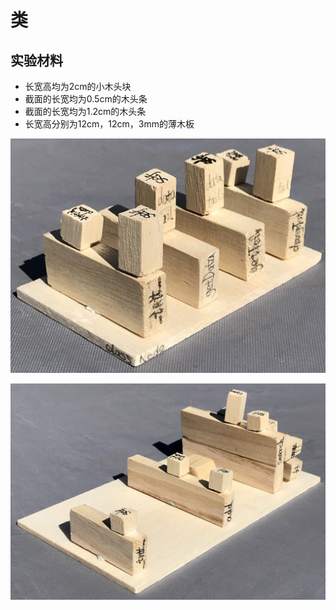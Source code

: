 # 类

## 实验材料

- 长宽高均为2cm的小木头块
- 截面的长宽均为0.5cm的木头条
- 截面的长宽均为1.2cm的木头条
- 长宽高分别为12cm，12cm，3mm的薄木板

![](/images/章0-用实体模型表达编程过程中的基本组件/类/class01.jpg)

![](/images/章0-用实体模型表达编程过程中的基本组件/类/class02.jpg)


